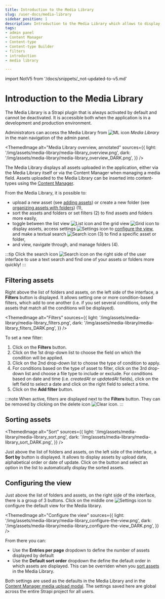 ```yaml
---
title: Introduction to the Media Library
slug: /user-docs/media-library
sidebar_position: 1
description: Introduction to the Media Library which allows to display and manage all assets uploaded in the application.
tags:
- admin panel
- Content Manager
- Content-type
- Content-type Builder
- filters
- introduction
- media library

---
```


import NotV5 from '/docs/snippets/_not-updated-to-v5.md'

# Introduction to the Media Library

<NotV5/>

The Media Library is a Strapi plugin that is always activated by default and cannot be deactivated. It is accessible both when the application is in a development and production environment.

Administrators can access the Media Library from ![ML icon](/img/assets/icons/media_library.svg) _Media Library_ in the main navigation of the admin panel.

<ThemedImage
  alt="Media Library overview, annotated"
  sources={{
    light: '/img/assets/media-library/media-library_overview.png',
    dark: '/img/assets/media-library/media-library_overview_DARK.png',
  }}
/>

The Media Library displays all assets uploaded in the application, either via the Media Library itself or via the Content Manager when managing a media field. Assets uploaded to the Media Library can be inserted into content-types using the [Content Manager](/user-docs/content-manager/writing-content#filling-up-fields).

From the Media Library, it is possible to:

- upload a new asset (see [adding assets](/user-docs/media-library/adding-assets)) or create a new folder (see [organizing assets with folders](/user-docs/media-library/organizing-assets-with-folders)) (1),
- sort the assets and folders or set filters (2) to find assets and folders more easily,
- toggle between the list view ![List icon](/img/assets/icons/list_view.svg) and the grid view ![Grid icon](/img/assets/icons/grid_view.svg) to display assets, access settings ![Settings icon](/img/assets/icons/settings.svg) to [configure the view](#configuring-the-view), and make a textual search ![Search icon](/img/assets/icons/search.svg) (3) to find a specific asset or folder,
- and view, navigate through, and manage folders (4).

:::tip
Click the search icon ![Search icon](/img/assets/icons/search.svg) on the right side of the user interface to use a text search and find one of your assets or folders more quickly!
:::

## Filtering assets

Right above the list of folders and assets, on the left side of the interface, a **Filters** button is displayed. It allows setting one or more condition-based filters, which add to one another (i.e. if you set several conditions, only the assets that match all the conditions will be displayed).

<ThemedImage
  alt="Filters"
  sources={{
    light: '/img/assets/media-library/media-library_filters.png',
    dark: '/img/assets/media-library/media-library_filters_DARK.png',
  }}
/>

To set a new filter:

1. Click on the **Filters** button.
2. Click on the 1st drop-down list to choose the field on which the condition will be applied.
3. Click on the 2nd drop-down list to choose the type of condition to apply.
4. For conditions based on the type of asset to filter, click on the 3rd drop-down list and choose a file type to include or exclude. For conditions based on date and time (i.e. _createdAt_ or _updatedAt_ fields), click on the left field to select a date and click on the right field to select a time.
5. Click on the **Add filter** button.

:::note
When active, filters are displayed next to the **Filters** button. They can be removed by clicking on the delete icon ![Clear icon](/img/assets/icons/clear.svg).
:::

## Sorting assets

<ThemedImage
  alt="Sort"
  sources={{
    light: '/img/assets/media-library/media-library_sort.png',
    dark: '/img/assets/media-library/media-library_sort_DARK.png',
  }}
/>

Just above the list of folders and assets, on the left side of the interface, a **Sort by** button is displayed. It allows to display assets by upload date, alphabetical order or date of update. Click on the button and select an option in the list to automatically display the sorted assets.

## Configuring the view

Just above the list of folders and assets, on the right side of the interface, there is a group of 3 buttons. Click on the middle one ![Settings icon](/img/assets/icons/settings.svg) to configure the default view for the Media library.

<ThemedImage
  alt="Configure the view"
  sources={{
    light: '/img/assets/media-library/media-library_configure-the-view.png',
    dark: '/img/assets/media-library/media-library_configure-the-view_DARK.png',
  }}
/>

From there you can:

- Use the **Entries per page** dropdown to define the number of assets displayed by default
- Use the **Default sort order** dropdown the define the default order in which assets are displayed. This can be overriden when you [sort assets](#sorting-assets) in the Media Library.

Both settings are used as the defaults in the Media Library and in the [Content Manager media upload modal](/user-docs/content-manager/writing-content#filling-up-fields). The settings saved here are global across the entire Strapi project for all users.
